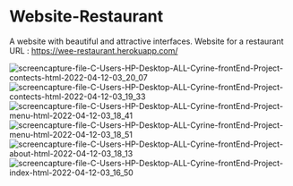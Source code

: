# Website-Restaurant
A website with beautiful and attractive interfaces.  Website for a restaurant
URL : https://wee-restaurant.herokuapp.com/


![screencapture-file-C-Users-HP-Desktop-ALL-Cyrine-frontEnd-Project-contects-html-2022-04-12-03_20_07](https://user-images.githubusercontent.com/79914221/162873097-66dba0c2-ac8b-4d70-8d1e-7ca9183f6f6c.png)
![screencapture-file-C-Users-HP-Desktop-ALL-Cyrine-frontEnd-Project-contects-html-2022-04-12-03_19_33](https://user-images.githubusercontent.com/79914221/162873110-967b16bb-072c-474c-adb4-663b57e17c65.png)
![screencapture-file-C-Users-HP-Desktop-ALL-Cyrine-frontEnd-Project-menu-html-2022-04-12-03_18_41](https://user-images.githubusercontent.com/79914221/162873125-9b3d19c8-4e37-4ec5-99ae-bea8f8423543.png)
![screencapture-file-C-Users-HP-Desktop-ALL-Cyrine-frontEnd-Project-menu-html-2022-04-12-03_18_51](https://user-images.githubusercontent.com/79914221/162873142-7d117a4d-222b-40a2-8369-697e57cee11e.png)
![screencapture-file-C-Users-HP-Desktop-ALL-Cyrine-frontEnd-Project-about-html-2022-04-12-03_18_13](https://user-images.githubusercontent.com/79914221/162873169-448b3c9f-986a-4c71-a1b1-5db59404233c.png)
![screencapture-file-C-Users-HP-Desktop-ALL-Cyrine-frontEnd-Project-index-html-2022-04-12-03_16_50](https://user-images.githubusercontent.com/79914221/162873231-44fc5c51-17e3-41f3-9485-57245650916e.png)
